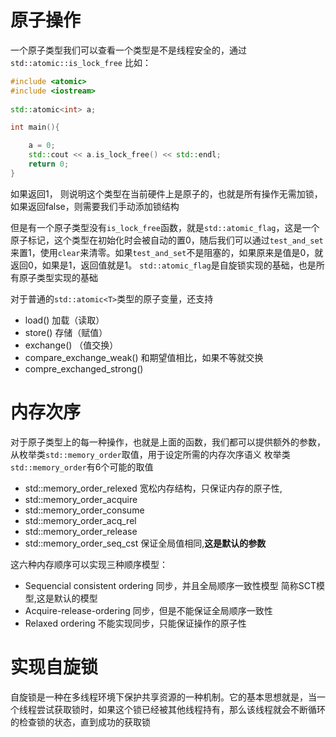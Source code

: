 # 原子操作
一个原子类型我们可以查看一个类型是不是线程安全的，通过`std::atomic::is_lock_free`
比如：
```c++
#include <atomic>
#include <iostream>
  
std::atomic<int> a;

int main(){

    a = 0;
    std::cout << a.is_lock_free() << std::endl;
    return 0;
}
```
如果返回1， 则说明这个类型在当前硬件上是原子的，也就是所有操作无需加锁，如果返回false，则需要我们手动添加锁结构

但是有一个原子类型没有`is_lock_free`函数，就是`std::atomic_flag`，这是一个原子标记，这个类型在初始化时会被自动的置0，随后我们可以通过`test_and_set`来置1，使用`clear`来清零。如果`test_and_set`不是阻塞的，如果原来是值是0，就返回0，如果是1，返回值就是1。
`std::atomic_flag`是自旋锁实现的基础，也是所有原子类型实现的基础

对于普通的`std::atomic<T>`类型的原子变量，还支持
* load()            加载（读取）
* store()          存储（赋值）
* exchange()      （值交换）
* compare_exchange_weak()      和期望值相比，如果不等就交换
* compre_exchanged_strong()

# 内存次序
对于原子类型上的每一种操作，也就是上面的函数，我们都可以提供额外的参数，从枚举类`std::memory_order`取值，用于设定所需的内存次序语义
枚举类`std::memory_order`有6个可能的取值
* std::memory_order_relexed     宽松内存结构，只保证内存的原子性,
* std::memory_order_acquire
* std::memory_order_consume
* std::memory_order_acq_rel
* std::memory_order_release
* std::memory_order_seq_cst      保证全局值相同,**这是默认的参数**

这六种内存顺序可以实现三种顺序模型：
* Sequencial consistent ordering 同步，并且全局顺序一致性模型 简称SCT模型,这是默认的模型
*  Acquire-release-ordering 同步，但是不能保证全局顺序一致性
* Relaxed ordering 不能实现同步，只能保证操作的原子性

# 实现自旋锁
自旋锁是一种在多线程环境下保护共享资源的一种机制。它的基本思想就是，当一个线程尝试获取锁时，如果这个锁已经被其他线程持有，那么该线程就会不断循环的检查锁的状态，直到成功的获取锁